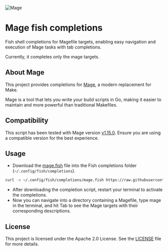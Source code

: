 ![Mage](https://img.shields.io/badge/Mage-v1.15.0-blue)

# Mage fish completions
Fish shell completions for Magefile targets, enabling easy navigation and execution of Mage tasks with tab completions.

Currently, it completes only the mage targets.

## About Mage

This project provides completions for [Mage](https://github.com/magefile/mage), a modern replacement for Make.

Mage is a tool that lets you write your build scripts in Go, making it easier to maintain and more powerful than traditional Makefiles.

## Compatibility

This script has been tested with Mage version [v1.15.0](https://github.com/magefile/mage/releases/tag/v1.15.0).
Ensure you are using a compatible version for the best experience.

## Usage
* Download the [mage.fish](mage.fish) file into the Fish completions folder (`~/.config/fish/completions`).
```bash
curl -o ~/.config/fish/completions/mage.fish https://raw.githubusercontent.com/d-strobel/mage-fish-completions/main/mage.fish
```
* After downloading the completion script, restart your terminal to activate the completions.
* Now you can navigate into a directory containing a Magefile, type mage in the terminal, and hit Tab to see the Mage targets with their corresponding descriptions.

## License

This project is licensed under the Apache 2.0 License. See the [LICENSE](LICENSE) file for more details.

